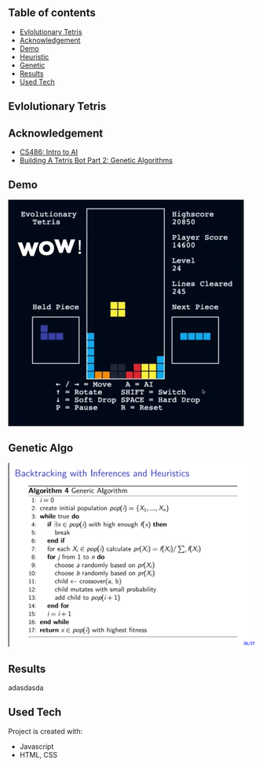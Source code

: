 ## Table of contents

- [Evlolutionary Tetris](#evolutionary-tetris)
- [Acknowledgement](#acknowledgement)
- [Demo](#demo)
- [Heuristic](#heuristic)
- [Genetic](#genetic-algo)
- [Results](#results)
- [Used Tech](#used-tech)

## Evlolutionary Tetris

## Acknowledgement

- [CS486: Intro to AI](https://cs.uwaterloo.ca/~a23gao/cs486_f18/slides/lec08_csp_local_search_nosol.pdf)
- [Building A Tetris Bot Part 2: Genetic Algorithms](https://medium.com/@omgimanerd/building-a-tetris-bot-part-2-genetic-algorithms-889fc66006b1)

## Demo

![Part 1](demo/demo.gif)

## Genetic Algo
![Genetic](geneticAlgo.png)


## Results
adasdasda

## Used Tech

Project is created with:
- Javascript
- HTML, CSS

